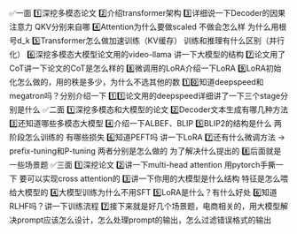 ✅一面
1️⃣深挖多模态论文
2️⃣介绍transformer架构
3️⃣详细说一下Decoder的因果注意力 QKV分别来自哪
4️⃣Attention为什么要做scaled 不做会怎么样 为什么用根号d_k
5️⃣Transformer怎么做加速训练（KV缓存） 训练和推理有什么区别（并行化）
6️⃣深挖多模态大模型论文用的video-llama 讲一下大模型的结构
7️⃣论文用了CoT讲一下论文的CoT是怎么样的
8️⃣微调用的LoRA介绍一下LoRA
9️⃣LoRA初始化怎么做的，用的秩是多少，为什么不选其他的数
1️⃣0️⃣知道deepspeed和megatron吗？分别介绍一下
1️⃣1️⃣论文用的deepspeed详细讲了一下三个stage分别是什么
✅二面
1️⃣深挖多模态和大模型的论文
2️⃣Decoder文本生成有哪几种方法
3️⃣还知道哪些多模态大模型
4️⃣介绍一下ALBEF、BLIP
5️⃣BLIP2的结构是什么 两阶段怎么训练的 有哪些损失
6️⃣知道PEFT吗 讲一下LoRA
7️⃣还有什么微调方法 -> prefix-tuning和P-tuning 两者分别是怎么做的 为了解决什么提出的
8️⃣后面就是一些场景题
✅三面
1️⃣深挖论文
2️⃣讲一下multi-head attention 用pytorch手撕一下 要可以实现cross attention的
3️⃣讲一下你用的大模型是什么结构 特征是怎么喂给大模型的
4️⃣大模型训练为什么不用SFT
5️⃣LoRA是什么？有什么好处
6️⃣知道RLHF吗？讲一下训练流程
7️⃣接下来就是好几个场景题，电商相关的，用大模型解决prompt应该怎么设计，怎么处理prompt的输出，怎么过滤错误格式的输出